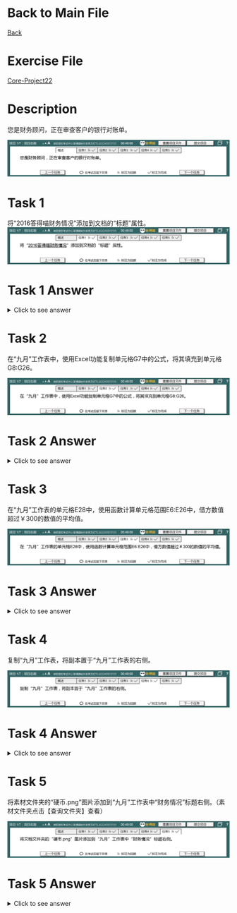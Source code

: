 # Back to Main File
[Back](../README.md)

# Exercise File
[Core-Project22](MOS-Excel2016-Core-Project22.xlsx)

# Description
您是财务顾问，正在审查客户的银行对账单。

![Description](Task/desc.jpg)
# Task 1
将“2016答得喵财务情况”添加到文档的“标题”属性。
![Task1](Task/Task1.jpg)
# Task 1 Answer
<details>
  <summary>Click to see answer</summary>

![Task1_Answer](Excel2016-Core-Project22-Answer/P22-T1.gif)
</details>

# Task 2
在“九月”工作表中，使用Excel功能复制单元格G7中的公式，将其填充到单元格G8:G26。

![Task2](Task/Task2.jpg)
# Task 2 Answer
<details>
  <summary>Click to see answer</summary>

![Task2_Answer](Excel2016-Core-Project22-Answer/P22-T2.gif)
</details>

# Task 3
在“九月”工作表的单元格E28中，使用函数计算单元格范围E6:E26中，借方数值超过￥300的数值的平均值。

![Task3](Task/Task3.jpg)
# Task 3 Answer
<details>
  <summary>Click to see answer</summary>

![Task3_Answer](Excel2016-Core-Project22-Answer/P22-T3.gif)
</details>


# Task 4
复制“九月”工作表，将副本置于“九月”工作表的右侧。

![Task4](Task/Task4.jpg)
# Task 4 Answer
<details>
  <summary>Click to see answer</summary>

![Task4_Answer](Excel2016-Core-Project22-Answer/P22-T4.gif)
</details>

# Task 5
将素材文件夹的“硬币.png”图片添加到“九月”工作表中“财务情况”标题右侧。（素材文件夹点击【查询文件夹】查看）

![Task5](Task/Task5.jpg)
# Task 5 Answer
<details>
  <summary>Click to see answer</summary>

![Task5_Answer](Excel2016-Core-Project22-Answer/P22-T5.gif)
</details>